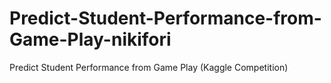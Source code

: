 # Predict-Student-Performance-from-Game-Play-nikifori
Predict Student Performance from Game Play (Kaggle Competition)
